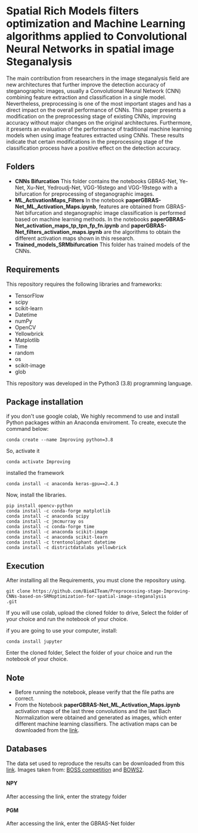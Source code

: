 # Spatial Rich Models filters optimization and Machine Learning algorithms applied to Convolutional Neural Networks in spatial image Steganalysis
The main contribution from researchers in the image steganalysis field are new architectures that further improve the detection accuracy of steganographic images, usually a Convolutional Neural Network (CNN) combining feature extraction and classification in a single model. Nevertheless, preprocessing is one of the most important stages and has a direct impact on the overall performance of CNNs. This paper presents a modification on the preprocessing stage of existing CNNs, improving accuracy without major changes on the original architectures. Furthermore, it presents an evaluation of the performance of traditional machine learning models when using image features extracted using CNNs. These results indicate that certain modifications in the preprocessing stage of the classification process have a positive effect on the detection accuracy.
## Folders
- **CNNs Bifurcation** This folder contains the notebooks GBRAS-Net, Ye-Net, Xu-Net, Yedroudj-Net, VGG-16stego and VGG-19stego with a bifurcation for preprocessing of steganographic images. 
- **ML_ActivationMaps_Filters** In the notebook **paperGBRAS-Net_ML_Activation_Maps.ipynb**, features are obtained from GBRAS-Net bifurcation and steganographic image classification is performed based on machine learning methods. In the notebooks **paperGBRAS-Net_activation_maps_tp_tpn_fp_fn.ipynb** and **paperGBRAS-Net_filters_activation_maps.ipynb** are the algorithms to obtain the different activation maps shown in this research.
- **Trained_models_SRMbifurcation** This folder has trained models of the CNNs. 


 
## Requirements
This repository requires the following libraries and frameworks:

- TensorFlow 
- scipy
- scikit-learn
- Datetime
- numPy 
- OpenCV 
- Yellowbrick
- Matplotlib
- Time
- random
- os
- scikit-image
- glob

This repository was developed in the Python3 (3.8) programming language.

## Package installation

if you don't use google colab, We highly recommend to use and install Python packages within an Anaconda enviroment. To create, execute the command below:
```
conda create --name Improving python=3.8
```
So, activate it
```
conda activate Improving
```
installed the framework
```
conda install -c anaconda keras-gpu==2.4.3
```
Now, install the libraries.
```
pip install opencv-python
conda install -c conda-forge matplotlib
conda install -c anaconda scipy
conda install -c jmcmurray os
conda install -c conda-forge time
conda install -c anaconda scikit-image
conda install -c anaconda scikit-learn
conda install -c trentonoliphant datetime
conda install -c districtdatalabs yellowbrick
```
## Execution
After installing all the Requirements, you must clone the repository using.
```
git clone https://github.com/BioAITeam/Preprocessing-stage-Improving-CNNs-based-on-SRMoptimization-for-spatial-image-steganalysis
.git
```
If you will use colab, upload the cloned folder to drive, Select the folder of your choice and run the notebook of your choice.

if you are going to use your computer, install:
```
conda install jupyter 
```
Enter the cloned folder, Select the folder of your choice and run the notebook of your choice.

## Note 
- Before running the notebook, please verify that the file paths are correct.
-  From the Notebook **paperGBRAS-Net_ML_Activation_Maps.ipynb** activation maps of the last three convolutions and the last Bach Normalization were obtained and generated as images, which enter different machine learning classifiers. The activation maps can be downloaded from the <a href="https://drive.google.com/drive/folders/11orb6y0FdKrImobXgEuBAXLTrtdr2vvq">link</a>.
## Databases


The data set used to reproduce the results can be downloaded from this <a href="https://drive.google.com/drive/folders/1G5vdhW11_qKfVC6W8_pfJpstVkXUk1QQ?usp=sharing">link</a>. Images taken from: <a href="http://agents.fel.cvut.cz/boss/index.php?mode=VIEW&tmpl=materials">BOSS competition</a> and <a href="http://bows2.ec-lille.fr/index.php?mode=VIEW&tmpl=index1">BOWS2</a>.
#### NPY
After accessing the link, enter the strategy folder 
#### PGM
After accessing the link, enter the GBRAS-Net folder 

